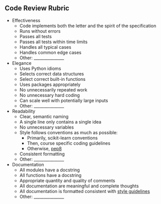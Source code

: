 Code Review Rubric
------

- Effectiveness
    - Code implements both the letter and the spirit of the specification
    - Runs without errors
    - Passes all tests
    - Passes all tests within time limits
    - Handles all typical cases
    - Handles common edge cases
    - Other: \_\_\_\_\_\_\_\_\_\_\_\_\_\_\_
- Elegance
    + Uses Python idioms 
    + Selects correct data structures
    + Select correct built-in functions
    + Uses packages appropriately 
    + No unnecessarily repeated work 
    + No unnecessary hard coding
    + Can scale well with potentially large inputs
    - Other: \_\_\_\_\_\_\_\_\_\_\_\_\_\_\_
- Readability
    - Clear, semantic naming
    - A single line only contains a single idea
    - No unnecessary variables
    - Style follows conventions as much as possible:
        - Primarily, scikit-learn conventions
        - Then, course specific coding guidelines
        - Otherwise, [pep8](https://pep8.org/)  
    - Consistent formatting
    - Other: \_\_\_\_\_\_\_\_\_\_\_\_\_\_\_
- Documentation
    + All modules have a docstring
    + All functions have a docstring
    + Appropriate quantity and quality of comments
    + All documentation are meaningful and complete thoughts
    + All documentation is formatted consistent with [style guidelines](https://github.com/brianspiering/computation_course/blob/master/resources/advice/comment_style_guidelines.md)
    - Other: \_\_\_\_\_\_\_\_\_\_\_\_\_\_\_
